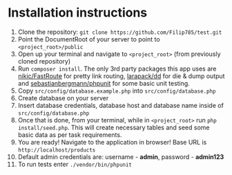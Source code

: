 # Installation instructions
1. Clone the repository: `git clone https://github.com/Filip785/test.git`
2. Point the DocumentRoot of your server to point to `<project_root>/public`
3. Open up your terminal and navigate to `<project_root>` (from previously cloned repository)
4. Run `composer install`. The only 3rd party packages this app uses are [nikic/FastRoute](https://github.com/nikic/FastRoute "nikic/FastRoute") for pretty link routing, [larapack/dd](https://github.com/larapack/dd "larapack/dd") for die & dump output and [sebastianbergmann/phpunit](https://github.com/sebastianbergmann/phpunit "phpunit") for some basic unit testing.
5. Copy `src/config/database.example.php` into `src/config/database.php`
6. Create database on your server
7. Insert database credentials, database host and database name inside of `src/config/database.php`
8. Once that is done, from your terminal, while in `<project_root>` run `php install/seed.php`. This will create necessary tables and seed some basic data as per task requirements.
9. You are ready! Navigate to the application in browser! Base URL is `http://localhost/products`
10. Default admin credentials are: username - **admin**, password - **admin123**
11. To run tests enter `./vendor/bin/phpunit`